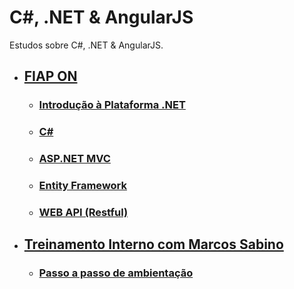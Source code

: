 # C#, .NET & AngularJS

Estudos sobre C#, .NET & AngularJS.

- ## [FIAP ON](fiap-on/README.md)
  - ### [Introdução à Plataforma .NET](fiap-on/01-introduction-dotnet/README.md)
  - ### [C#](fiap-on/02-csharp/README.md)
  - ### [ASP.NET MVC](fiap-on/03-aspdotnet-mvc/README.md)
  - ### [Entity Framework](fiap-on/04-entity-framework/README.md)
  - ### [WEB API (Restful)](fiap-on/05-web-api/README.md)

- ## [Treinamento Interno com Marcos Sabino](internal-training/README.md)
  - ### [Passo a passo de ambientação](internal-training/construction-environment/README.md)
